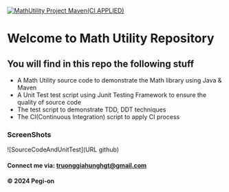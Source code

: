 [![MathUtility Project Maven(CI APPLIED)](https://github.com/Pegi-on/mathUtility/actions/workflows/ci_script.yml/badge.svg)](https://github.com/Pegi-on/mathUtility/actions/workflows/ci_script.yml)

# Welcome to Math Utility Repository

## You will find in this repo the following stuff

- A Math Utility source code to demonstrate the Math library using Java & Maven
- A Unit Test test script using Junit Testing Framework to ensure the quality of source code
- The test script to demonstrate TDD, DDT techniques
- The CI(Continuous Integration) script to apply CI process

### ScreenShots

![SourceCodeAndUnitTest](URL github)

#### Connect me via: truonggiahunghgt@gmail.com

#### &#169; 2024 Pegi-on
